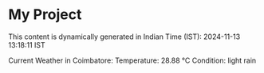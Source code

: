 # My Project

This content is dynamically generated in Indian Time (IST): 2024-11-13 13:18:11 IST


Current Weather in Coimbatore:
Temperature: 28.88 °C
Condition: light rain
